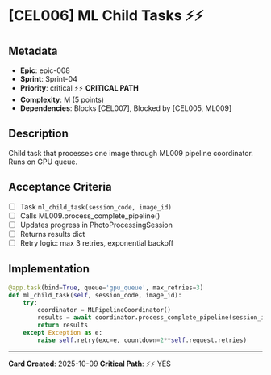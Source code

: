 # [CEL006] ML Child Tasks ⚡⚡

## Metadata
- **Epic**: epic-008
- **Sprint**: Sprint-04
- **Priority**: critical ⚡⚡ **CRITICAL PATH**
- **Complexity**: M (5 points)
- **Dependencies**: Blocks [CEL007], Blocked by [CEL005, ML009]

## Description
Child task that processes one image through ML009 pipeline coordinator. Runs on GPU queue.

## Acceptance Criteria
- [ ] Task `ml_child_task(session_code, image_id)`
- [ ] Calls ML009.process_complete_pipeline()
- [ ] Updates progress in PhotoProcessingSession
- [ ] Returns results dict
- [ ] Retry logic: max 3 retries, exponential backoff

## Implementation
```python
@app.task(bind=True, queue='gpu_queue', max_retries=3)
def ml_child_task(self, session_code, image_id):
    try:
        coordinator = MLPipelineCoordinator()
        results = await coordinator.process_complete_pipeline(session_id, image_path)
        return results
    except Exception as e:
        raise self.retry(exc=e, countdown=2**self.request.retries)
```

---
**Card Created**: 2025-10-09
**Critical Path**: ⚡⚡ YES
